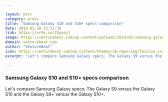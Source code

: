 ```yaml
---

layout: post
category: press
title: "Samsung Galaxy S10 and S10+ specs comparison"
date: 2019-02-20 22:31:39
link: https://vrhk.co/2Gyoezj
image: https://venturebeat.com/wp-content/uploads/2019/02/samsung-galaxy-s10-s10plus.jpg?w=1200&strip=all
domain: venturebeat.com
author: "VentureBeat"
icon: https://venturebeat.com/wp-content/themes/vb-news/img/favicon.ico
excerpt: "Let's compare Samsung Galaxy specs: The Galaxy S9 versus the Galaxy S10 and the Galaxy S9+ versus the Galaxy S10+."

---
```


### Samsung Galaxy S10 and S10+ specs comparison

Let's compare Samsung Galaxy specs: The Galaxy S9 versus the Galaxy S10 and the Galaxy S9+ versus the Galaxy S10+.